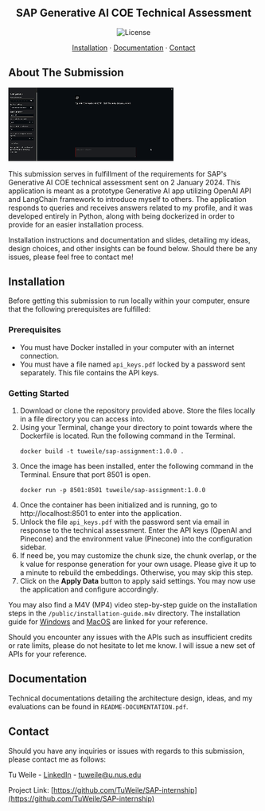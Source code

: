 <a name="readme-top"></a>

<div align="center">
<h2>SAP Generative AI COE Technical Assessment</h2>

![License](https://img.shields.io/badge/License-BSD_3--Clause-blue.svg)

<a href="#installation">Installation</a> · <a href="#documentation">Documentation</a> · <a href="#contact">Contact</a>
</div>

<!-- ABOUT THE PROJECT -->
## About The Submission
![Public demonstration GIF display of SAP technical assessment submission](public/demo_for_github.gif)

This submission serves in fulfillment of the requirements for SAP's Generative AI COE technical assessment sent on 2 
January 2024. This application is meant as a prototype Generative AI app utilizing OpenAI API and LangChain framework 
to introduce myself to others. The application responds to queries and receives answers related to my profile, and it
was developed entirely in Python, along with being dockerized in order to provide for an easier installation process.

Installation instructions and documentation and slides, detailing my ideas, design choices, and other insights can be 
found below. Should there be any issues, please feel free to contact me!

<!-- INSTALLATION -->
## Installation
Before getting this submission to run locally within your computer, ensure that the following prerequisites are 
fulfilled:
### Prerequisites
* You must have Docker installed in your computer with an internet connection.
* You must have a file named `api_keys.pdf` locked by a password sent separately. This file contains the API keys.

### Getting Started
1. Download or clone the repository provided above. Store the files locally in a file directory you can access into.
2. Using your Terminal, change your directory to point towards where the Dockerfile is located. Run the following 
command in the Terminal.
    ```shell
    docker build -t tuweile/sap-assignment:1.0.0 .
    ```
3. Once the image has been installed, enter the following command in the Terminal. Ensure that port 8501 is open.
    ```shell
    docker run -p 8501:8501 tuweile/sap-assignment:1.0.0
    ```
4. Once the container has been initialized and is running, go to http://localhost:8501 to enter into the application.
5. Unlock the file `api_keys.pdf` with the password sent via email in response to the technical assessment. Enter the
API keys (OpenAI and Pinecone) and the environment value (Pinecone) into the configuration sidebar. 
6. If need be, you may customize the chunk size, the chunk overlap, or the k value for response generation for your own
usage. Please give it up to a minute to rebuild the embeddings. Otherwise, you may skip this step.
7. Click on the <b>Apply Data</b> button to apply said settings. You may now use the application and configure 
accordingly.

You may also find a M4V (MP4) video step-by-step guide on the installation steps in the `/public/installation-guide.m4v` 
directory. The installation guide for [Windows](public/installation-guide-Windows.m4v) and 
[MacOS](public/installation-guide-macOS.m4v) are linked for your reference.

Should you encounter any issues with the APIs such as insufficient credits or rate limits, please do not hesitate to 
let me know. I will issue a new set of APIs for your reference.


<!-- DOCUMENTATION -->
## Documentation
Technical documentations detailing the architecture design, ideas, and my evaluations can be found in 
`README-DOCUMENTATION.pdf`.

<!-- CONTACT -->
## Contact
Should you have any inquiries or issues with regards to this submission, please contact me as follows:

Tu Weile - [LinkedIn](https://www.linkedin.com/in/tuweile/) - tuweile@u.nus.edu

Project Link: [https://github.com/TuWeile/SAP-internship](https://github.com/TuWeile/SAP-internship)

[linkedin-url]:https://www.linkedin.com/in/tuweile/
